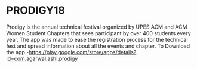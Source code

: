 # PRODIGY18
Prodigy is the annual technical festival organized by UPES ACM and ACM Women Student Chapters that sees participant by over 400 students every year. The app was made to ease the registration process for the technical fest and spread information about all the events and chapter.
To Download the app -https://play.google.com/store/apps/details?id=com.agarwal.ashi.prodigy
